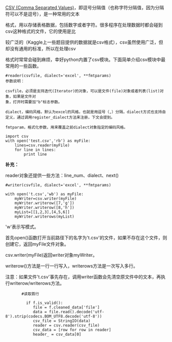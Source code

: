 [CSV \(Comma Separated Values\)](http://zh.wikipedia.org/zh-cn/逗号分隔值)，即逗号分隔值（也称字符分隔值，因为分隔符可以不是逗号），是一种常用的文本

格式，用以存储表格数据，包括数字或者字符。很多程序在处理数据时都会碰到csv这种格式的文件，它的使用是比

较广泛的（Kaggle上一些题目提供的数据就是csv格式），csv虽然使用广泛，但却没有通用的标准，所以在处理csv

格式时常常会碰到麻烦，幸好python内置了csv模块。下面简单介绍csv模块中最常用的一些函数。

```
#reader(csvfile, dialect='excel', **fmtparams)
参数说明：

csvfile，必须是支持迭代(Iterator)的对象，可以是文件(file)对象或者列表(list)对象，如果是文件对
象，打开时需要加"b"标志参数。

dialect，编码风格，默认为excel的风格，也就是用逗号（,）分隔，dialect方式也支持自定义，通过调用register_dialect方法来注册，下文会提到。

fmtparam，格式化参数，用来覆盖之前dialect对象指定的编码风格。
```

```
import csv  
with open('test.csv','rb') as myFile:  
    lines=csv.reader(myFile)  
    for line in lines:  
        print line
```

**补充：**

reader对象还提供一些方法：line\_num、dialect、next\(\)

```
#writer(csvfile, dialect='excel', **fmtparams)
```

```
with open('t.csv','wb') as myFile:      
    myWriter=csv.writer(myFile)  
    myWriter.writerow([7,'g'])  
    myWriter.writerow([8,'h'])  
    myList=[[1,2,3],[4,5,6]]  
    myWriter.writerows(myList)
```

'w'表示写模式。

首先open\(\)函数打开当前路径下的名字为't.csv'的文件，如果不存在这个文件，则创建它，返回myFile文件对象。

csv.writer\(myFile\)返回writer对象myWriter。

writerow\(\)方法是一行一行写入，writerows方法是一次写入多行。

注意：如果文件't.csv'事先存在，调用writer函数会先清空原文件中的文本，再执行writerow/writerows方法。

```
       #读取首行

         if f.is_valid():
            file = f.cleaned_data['file']
            data = file.read().decode('utf-8').strip(codecs.BOM_UTF8.decode('utf-8'))
            csv_file = StringIO(data)
            reader = csv.reader(csv_file)
            csv_data = [row for row in reader]
            header_ = csv_data[0]
```



